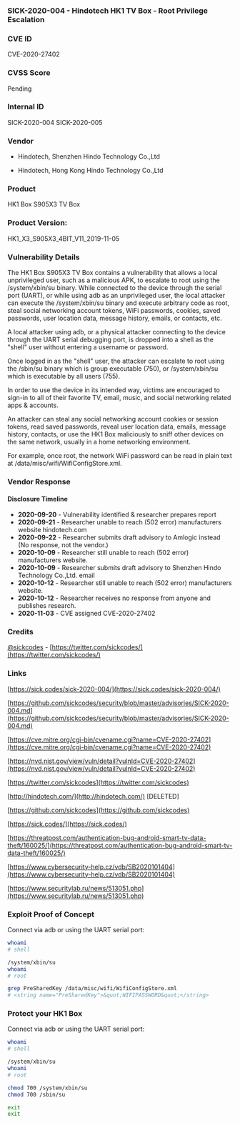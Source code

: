 ### SICK-2020-004 - Hindotech HK1 TV Box - Root Privilege Escalation

### CVE ID
CVE-2020-27402

### CVSS Score
Pending

### Internal ID
SICK-2020-004
SICK-2020-005
        
### Vendor
- Hindotech, Shenzhen Hindo Technology Co.,Ltd

- Hindotech, Hong Kong Hindo Technology Co.,Ltd

### Product
HK1 Box S905X3 TV Box

### Product Version:
HK1_X3_S905X3_4BIT_V11_2019-11-05

### Vulnerability Details

The HK1 Box S905X3 TV Box contains a vulnerability that allows a local unprivileged user, such as a malicious APK, to escalate to root using the /system/xbin/su binary. While connected to the device through the serial port (UART), or while using adb as an unprivileged user, the local attacker can execute the /system/xbin/su binary and execute arbitrary code as root, steal social networking account tokens, WiFi passwords, cookies, saved passwords, user location data, message history, emails, or contacts, etc.

A local attacker using adb, or a physical attacker connecting to the device through the UART serial debugging port, is dropped into a shell as the "shell" user without entering a username or password.

Once logged in as the "shell" user, the attacker can escalate to root using the /sbin/su binary which is group executable (750), or /system/xbin/su which is executable by all users (755).

In order to use the device in its intended way, victims are encouraged to sign-in to all of their favorite TV, email, music, and social networking related apps & accounts.

An attacker can steal any social networking account cookies or session tokens, read saved passwords, reveal user location data, emails, message history, contacts, or use the HK1 Box maliciously to sniff other devices on the same network, usually in a home networking environment.

For example, once root, the network WiFi password can be read in plain text at /data/misc/wifi/WifiConfigStore.xml.

### Vendor Response

#### Disclosure Timeline
* **2020-09-20** - Vulnerability identified & researcher prepares report
* **2020-09-21** - Researcher unable to reach (502 error) manufacturers website hindotech.com
* **2020-09-22** - Researcher submits draft advisory to Amlogic instead (No response, not the vendor.)
* **2020-10-09** - Researcher still unable to reach (502 error) manufacturers website.
* **2020-10-09** - Researcher submits draft advisory to Shenzhen Hindo Technology Co.,Ltd. email
* **2020-10-12** - Researcher still unable to reach (502 error) manufacturers website.
* **2020-10-12** - Researcher receives no response from anyone and publishes research.
* **2020-11-03** - CVE assigned CVE-2020-27402

### Credits

[@sickcodes](https://twitter.com/sickcodes/) - [https://twitter.com/sickcodes/](https://twitter.com/sickcodes/)

### Links

[https://sick.codes/sick-2020-004/](https://sick.codes/sick-2020-004/)

[https://github.com/sickcodes/security/blob/master/advisories/SICK-2020-004.md](https://github.com/sickcodes/security/blob/master/advisories/SICK-2020-004.md)

[https://cve.mitre.org/cgi-bin/cvename.cgi?name=CVE-2020-27402](https://cve.mitre.org/cgi-bin/cvename.cgi?name=CVE-2020-27402)

[https://nvd.nist.gov/view/vuln/detail?vulnId=CVE-2020-27402](https://nvd.nist.gov/view/vuln/detail?vulnId=CVE-2020-27402)

[https://twitter.com/sickcodes](https://twitter.com/sickcodes)

[http://hindotech.com/](http://hindotech.com/) [DELETED]

[https://github.com/sickcodes](https://github.com/sickcodes)

[https://sick.codes/](https://sick.codes/)

[https://threatpost.com/authentication-bug-android-smart-tv-data-theft/160025/](https://threatpost.com/authentication-bug-android-smart-tv-data-theft/160025/)

[https://www.cybersecurity-help.cz/vdb/SB2020101404](https://www.cybersecurity-help.cz/vdb/SB2020101404)

[https://www.securitylab.ru/news/513051.php](https://www.securitylab.ru/news/513051.php)


### Exploit Proof of Concept

Connect via adb or using the UART serial port:

```bash
whoami
# shell

/system/xbin/su
whoami
# root

grep PreSharedKey /data/misc/wifi/WifiConfigStore.xml
# <string name="PreSharedKey">&quot;WIFIPASSWORD&quot;</string>

```

### Protect your HK1 Box

Connect via adb or using the UART serial port:

```bash
whoami
# shell

/system/xbin/su
whoami
# root

chmod 700 /system/xbin/su
chmod 700 /sbin/su

exit
exit

```
